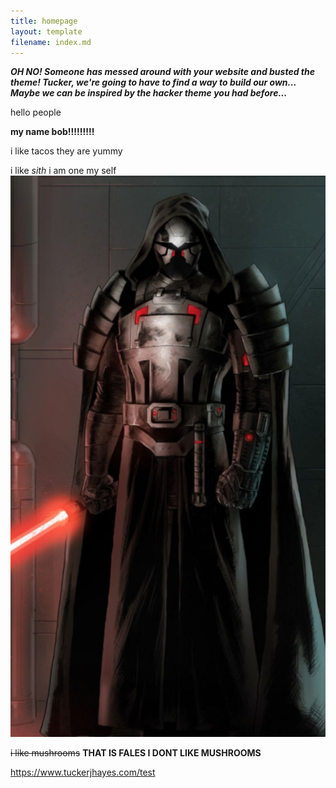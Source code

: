 ```yaml
---
title: homepage
layout: template
filename: index.md
---
```


***OH NO! Someone has messed around with your website and busted the theme! Tucker, we're going to have to find a way to build our own... Maybe we can be inspired by the hacker theme you had before...***

hello people

**my name bob!!!!!!!!!**

i like tacos
they are yummy

i like *sith* i am one my self![some random  work](/images/sithlord.jpg)



~~i like mushrooms~~                 **THAT IS FALES I DONT LIKE MUSHROOMS**


<https://www.tuckerjhayes.com/test>
